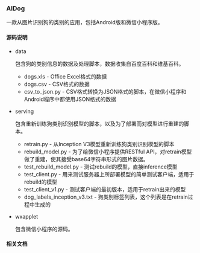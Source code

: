 ### AIDog

一款从图片识别狗的类别的应用，包括Android版和微信小程序版。

#### 源码说明

 * data
   
   包含狗的类别信息的数据及处理脚本，数据收集自百度百科和维基百科。
   
   - dogs.xls - Office Excel格式的数据
   - dogs.csv - CSV格式的数据
   - csv_to_json.py - CSV格式转换为JSON格式的脚本，在微信小程序和Android程序中都使用JSON格式的数据
 
 * serving
  
   包含重新训练狗类别识别模型的脚本，以及为了部署而对模型进行重建的脚本。
   
   * retrain.py - 从Inception V3模型重新训练狗类别识别模型的脚本
   * rebuild_model.py - 为了给微信小程序提供RESTful API，对retrain模型做了重建，使其接受base64字符串形式的图片数据。
   * test_rebuild_model.py - 测试rebuild的模型，直接inference模型
   * test_client.py - 用来测试服务器上所部署模型的简单测试客户端，适用于rebuild的模型
   * test_client_v1.py - 测试客户端的最初版本，适用于retrain出来的模型
   * dog_labels_inception_v3.txt - 狗类别标签列表，这个列表是在retrain过程中生成的
 
 * wxapplet
 
   包含微信小程序的源码。
  
#### 相关文档

    